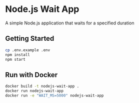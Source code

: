 # Node.js Wait App

A simple Node.js application that waits for a specified duration

## Getting Started

```bash
cp .env.example .env
npm install
npm start
```

## Run with Docker

```bash
docker build -t nodejs-wait-app .
docker run nodejs-wait-app
docker run -e "WAIT_MS=5000" nodejs-wait-app
```

